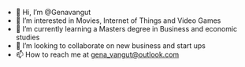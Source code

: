 - 👋 Hi, I’m @Genavangut
- 👀 I’m interested in Movies, Internet of Things and Video Games
- 🌱 I’m currently learning a Masters degree in Business and economic studies
- 💞️ I’m looking to collaborate on new business and start ups
- 📫 How to reach me at gena_vangut@outlook.com

<!---
Genavangut/Genavangut is a ✨ special ✨ repository because its `README.md` (this file) appears on your GitHub profile.
You can click the Preview link to take a look at your changes.
--->
